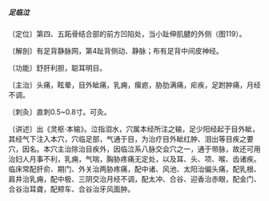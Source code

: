 ##### 足临泣

〔定位〕第四、五跖骨结合部的前方凹陷处，当小趾伸肌腱的外侧（图119）。

〔解剖〕有足背静脉网，第4趾背侧动、静脉；布有足背中间皮神经。

〔功能〕舒肝利胆，聪耳明目。 

〔主治〕头痛，眩晕，目外眦痛，乳痈，瘰疬，胁肋满痛，疟疾，足跗肿痛，月经不调。

〔刺灸〕直刺0.5~0.8寸。可灸。

〔讲述〕出《灵枢·本输》。泣指泪水，穴属本经所注之输，足少阳经起于目外眦，其经气下注入本穴，穴临足部，气通于目，为治疗目外眦红肿、泪出等目疾之要穴，因名。本穴主治除治目疾外，因临泣系八脉交会穴之一，通于带脉，故还可用治妇人月事不利，乳痈，气喘，胸胁疼痛无定处，以及耳、头、项、喉、齿诸疾。临床常配肝俞、期门、外关治两胁疼痛，配中诸、风池、太阳治偏头痛，配乳根、肩井治乳痈，配中极、三阴交治月经不调，配太冲、合谷、迎香治赤眼，配金门、合谷治耳聋，配颊车、合谷治牙风面肿。
